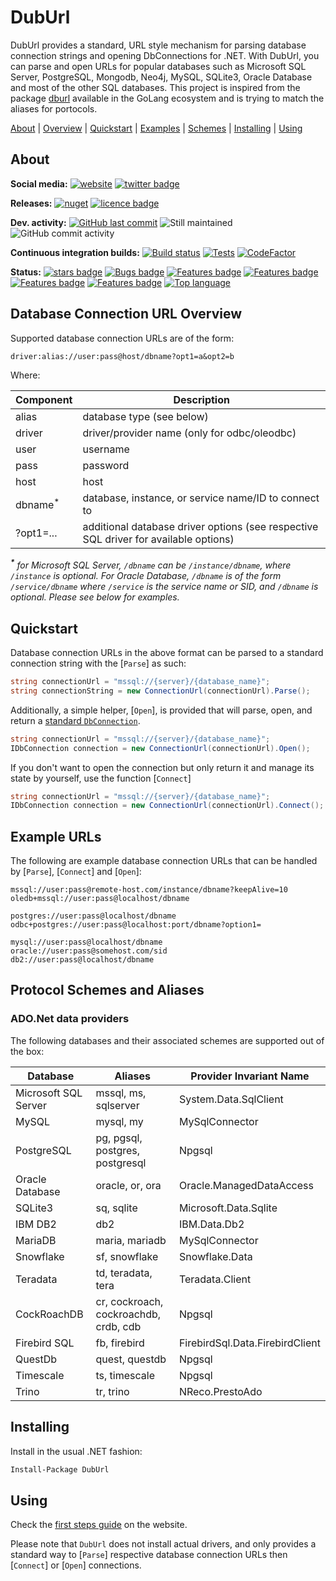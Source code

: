 # DubUrl
DubUrl provides a standard, URL style mechanism for parsing database connection strings and opening DbConnections for .NET. With DubUrl, you can parse and open URLs for popular databases such as Microsoft SQL Server, PostgreSQL, Mongodb, Neo4j, MySQL, SQLite3, Oracle Database and most of the other SQL databases. This project is inspired from the package [dburl](https://pkg.go.dev/github.com/xo/dburl@v0.10.0/_example) available in the GoLang ecosystem and is trying to match the aliases for portocols.

[About][] | [Overview][] | [Quickstart][] | [Examples][] | [Schemes][] | [Installing][] | [Using][]

[About]: #about (About)
[Overview]: #database-connection-url-overview (Database Connection URL Overview)
[Quickstart]: #quickstart (Quickstart)
[Examples]: #example-urls (Example URLs)
[Schemes]: #protocol-schemes-and-aliases (Protocol Schemes and Aliases)
[Installing]: #installing (Installing)
[Using]: #using (Using)

## About

**Social media:** [![website](https://img.shields.io/badge/website-seddryck.github.io/DubUrl-fe762d.svg)](https://seddryck.github.io/DubUrl)
[![twitter badge](https://img.shields.io/badge/twitter%20DubUrl-@Seddryck-blue.svg?style=flat&logo=twitter)](https://twitter.com/Seddryck)

**Releases:** [![nuget](https://img.shields.io/nuget/v/DubUrl.svg)](https://www.nuget.org/packages/DubUrl/) <!-- [![GitHub Release Date](https://img.shields.io/github/release-date/seddryck/DubUrl.svg)](https://github.com/Seddryck/DubUrl/releases/latest) --> [![licence badge](https://img.shields.io/badge/License-Apache%202.0-yellow.svg)](https://github.com/Seddryck/DubUrl/blob/master/LICENSE)
<!-- [![FOSSA Status](https://app.fossa.com/api/projects/git%2Bgithub.com%2FSeddryck%2FDubUrl.svg?type=shield)](https://app.fossa.com/projects/git%2Bgithub.com%2FSeddryck%2FDubUrl?ref=badge_shield) -->

**Dev. activity:** [![GitHub last commit](https://img.shields.io/github/last-commit/Seddryck/DubUrl.svg)](https://github.com/Seddryck/DubUrl/commits)
![Still maintained](https://img.shields.io/maintenance/yes/2023.svg)
![GitHub commit activity](https://img.shields.io/github/commit-activity/y/Seddryck/DubUrl)

**Continuous integration builds:** [![Build status](https://ci.appveyor.com/api/projects/status/k26u1sesu2tt9pgl?svg=true)](https://ci.appveyor.com/project/Seddryck/DubUrl/)
[![Tests](https://img.shields.io/appveyor/tests/seddryck/DubUrl.svg)](https://ci.appveyor.com/project/Seddryck/DubUrl/build/tests)
[![CodeFactor](https://www.codefactor.io/repository/github/seddryck/duburl/badge)](https://www.codefactor.io/repository/github/seddryck/duburl)

**Status:** [![stars badge](https://img.shields.io/github/stars/Seddryck/DubUrl.svg)](https://github.com/Seddryck/DubUrl/stargazers)
[![Bugs badge](https://img.shields.io/github/issues/Seddryck/DubUrl/bug.svg?color=red&label=Bugs)](https://github.com/Seddryck/DubUrl/issues?utf8=%E2%9C%93&q=is:issue+is:open+label:bug+)
[![Features badge](https://img.shields.io/github/issues/seddryck/DubUrl/new-feature.svg?color=purple&label=Feature%20requests)](https://github.com/Seddryck/DubUrl/issues?utf8=%E2%9C%93&q=is:issue+is:open+label:new-feature+)
[![Features badge](https://img.shields.io/github/issues/seddryck/DubUrl/new-database.svg?color=purple&label=New%20supported%20database)](https://github.com/Seddryck/DubUrl/issues?utf8=%E2%9C%93&q=is:issue+is:open+label:new-database+)
[![Features badge](https://img.shields.io/github/issues/seddryck/DubUrl/ado-net-provider.svg?color=purple&label=New%20ADO.Net%20provider)](https://github.com/Seddryck/DubUrl/issues?utf8=%E2%9C%93&q=is:issue+is:open+label:ado-net-provider+)
[![Features badge](https://img.shields.io/github/issues/seddryck/DubUrl/odbc-driver-locator.svg?color=purple&label=New%20ODBC%20driver%20locator)](https://github.com/Seddryck/DubUrl/issues?utf8=%E2%9C%93&q=is:issue+is:open+label:odbc-driver-locator+)
[![Top language](https://img.shields.io/github/languages/top/seddryck/DubUrl.svg)](https://github.com/Seddryck/DubUrl/search?l=C%23)

## Database Connection URL Overview

Supported database connection URLs are of the form:

```text
driver:alias://user:pass@host/dbname?opt1=a&opt2=b
```

Where:

| Component          | Description                                                                          |
|--------------------|--------------------------------------------------------------------------------------|
| alias              | database type (see below)                                                            |
| driver             | driver/provider name (only for odbc/oleodbc)                                         |
| user               | username                                                                             |
| pass               | password                                                                             |
| host               | host                                                                                 |
| dbname<sup>*</sup> | database, instance, or service name/ID to connect to                                 |
| ?opt1=...          | additional database driver options (see respective SQL driver for available options) |

<i><sup><b>*</b></sup> for Microsoft SQL Server, `/dbname` can be
`/instance/dbname`, where `/instance` is optional. For Oracle Database,
`/dbname` is of the form `/service/dbname` where `/service` is the service name
or SID, and `/dbname` is optional. Please see below for examples.</i>

## Quickstart

Database connection URLs in the above format can be parsed to a standard connection string with the [`Parse`] as such:

```csharp
string connectionUrl = "mssql://{server}/{database_name}";
string connectionString = new ConnectionUrl(connectionUrl).Parse();
```

Additionally, a simple helper, [`Open`], is provided that will parse, open, and return a [standard `DbConnection`](https://docs.microsoft.com/en-us/dotnet/api/system.data.common.dbconnection). 

```csharp
string connectionUrl = "mssql://{server}/{database_name}";
IDbConnection connection = new ConnectionUrl(connectionUrl).Open();
```

If you don't want to open the connection but only return it and manage its state by yourself, use the function [`Connect`]

```csharp
string connectionUrl = "mssql://{server}/{database_name}";
IDbConnection connection = new ConnectionUrl(connectionUrl).Connect();
```

## Example URLs

The following are example database connection URLs that can be handled by
[`Parse`], [`Connect`] and [`Open`]:

```text
mssql://user:pass@remote-host.com/instance/dbname?keepAlive=10
oledb+mssql://user:pass@localhost/dbname

postgres://user:pass@localhost/dbname
odbc+postgres://user:pass@localhost:port/dbname?option1=

mysql://user:pass@localhost/dbname
oracle://user:pass@somehost.com/sid
db2://user:pass@localhost/dbname
```

## Protocol Schemes and Aliases

### ADO.Net data providers

The following databases and their associated schemes are supported out of the box:

<!-- START SCHEME TABLE -->
|Database             | Aliases                               | Provider Invariant Name        |
|-------------------- | ------------------------------------- | -------------------------------|
|Microsoft SQL Server | mssql, ms, sqlserver                  | System.Data.SqlClient          |
|MySQL                | mysql, my                             | MySqlConnector                 |
|PostgreSQL           | pg, pgsql, postgres, postgresql       | Npgsql                         |
|Oracle Database      | oracle, or, ora                       | Oracle.ManagedDataAccess       |
|SQLite3              | sq, sqlite                            | Microsoft.Data.Sqlite          |
|IBM DB2              | db2                                   | IBM.Data.Db2                   |
|MariaDB              | maria, mariadb                        | MySqlConnector                 |
|Snowflake            | sf, snowflake                         | Snowflake.Data                 |
|Teradata             | td, teradata, tera                    | Teradata.Client                |
|CockRoachDB          | cr, cockroach, cockroachdb, crdb, cdb | Npgsql                         |
|Firebird SQL         | fb, firebird                          | FirebirdSql.Data.FirebirdClient|
|QuestDb              | quest, questdb                        | Npgsql                         |
|Timescale            | ts, timescale                         | Npgsql                         |
|Trino                | tr, trino                             | NReco.PrestoAdo                |
<!-- END SCHEME TABLE -->

## Installing

Install in the usual .NET fashion:

```sh
Install-Package DubUrl
```

## Using

Check the [first steps guide](https://seddryck.github.io/DubUrl/docs/basics-connection-url/) on the website.

Please note that `DubUrl` does not install actual drivers, and only provides a standard way to [`Parse`] respective database connection URLs then [`Connect`] or [`Open`] connections.
